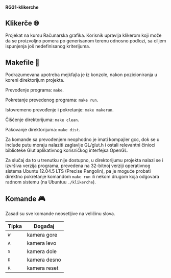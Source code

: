 #### RG31-klikerche

## Klikerče :globe_with_meridians:
Projekat na kursu Računarska grafika. Korisnik upravlja klikerom koji može da se proizvoljno pomera po generisanom terenu odnosno podlozi, sa ciljem ispunjenja još nedefinisanog kriterijuma.

## Makefile :memo:
Podrazumevana upotreba mejkfajla je iz konzole, nakon pozicioniranja u koreni direktorijum projekta.

Prevođenje programa: `make`.

Pokretanje prevedenog programa: `make run`.

Istovremeno prevođenje i pokretanje: `make makerun`.

Čišćenje direktorijuma: `make clean`.

Pakovanje direktorijuma: `make dist`.

Za komande sa prevođenjem neophodno je imati kompajler gcc, dok se u include putu moraju nalaziti zaglavlje GL/glut.h i ostali relevantni činioci biblioteke Glut aplikativnog korisničkog interfejsa OpenGL.

Za slučaj da to u trenutku nije dostupno, u direktorijumu projekta nalazi se i izvršiva verzija programa, prevedena na 32-bitnoj verziji operativnog sistema Ubuntu 12.04.5 LTS (Precise Pangolin), pa je moguće probati direktno pokretanje komandom `make run` ili nekom drugom koja odgovara radnom sistemu (na Ubuntuu `./klikerche`).

## Komande :video_game:
Zasad su sve komande neosetljive na veličinu slova.

Tipka | Događaj
----- | ------
<kbd>W</kbd> | kamera gore
<kbd>A</kbd> | kamera levo
<kbd>S</kbd> | kamera dole
<kbd>D</kbd> | kamera desno
<kbd>R</kbd> | kamera reset

